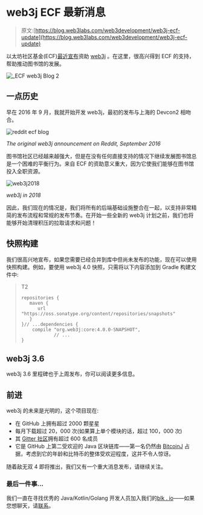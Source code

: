 # web3j ECF 最新消息

> 原文:[https://blog.web3labs.com/web3development/web3j-ecf-update](https://blog.web3labs.com/web3development/web3j-ecf-update)

以太坊社区基金(ECF)[最近宣布](https://medium.com/ecf-review/meet-the-grantees-ecf-class-of-2018-part-ii-ff46a284a0b1)资助 [web3j](https://github.com/web3j/web3j) 。在这里，很高兴得到 ECF 的支持，帮助推动图书馆的发展。

![_ECF web3j Blog 2](../Images/4abc331a57fd807453a6d962f6410853.png)

## 一点历史

早在 2016 年 9 月，我就开始开发 web3j，最初的发布与上海的 Devcon2 相吻合。

![reddit ecf blog](../Images/ac9c15495349e85c1041619890051931.png)

*The original web3j announcement on Reddit, September 2016*

图书馆社区已经越来越强大，但是在没有任何直接支持的情况下继续发展图书馆总是一个困难的平衡行为。来自 ECF 的资助意义重大，因为它使我们能够在图书馆投入全职资源。

![web3j2018](../Images/6a1bfca2533fef660362ae42b2263a95.png)

*web3j in 2018*

因此，我们现在的情况是，我们将所有的后端基础设施整合在一起，以支持非常精简的发布流程和常规的发布节奏。在开始一些全新的 web3j 计划之前，我们也将能够开始清理积压的拉取请求和问题！

## 快照构建

我们很高兴地宣布，如果您需要已经合并到库中但尚未发布的功能，现在可以使用快照构建。例如，要使用 web3j 4.0 快照，只需将以下内容添加到 Gradle 构建文件中:

> T2
> 
> ```
> repositories {
>    maven {
>       url "https://oss.sonatype.org/content/repositories/snapshots"
>    }
> }// ...dependencies {
>     compile "org.web3j:core:4.0.0-SNAPSHOT",
>             // ...
> }
> ```

## web3j 3.6

web3j 3.6 里程碑也于上周发布，你可以阅读更多信息。

## 前进

web3j 的未来是光明的，这个项目现在:

*   在 GitHub 上拥有超过 2000 颗星星
*   每月下载超过 20，000 次(如果算上单个模块的话，超过 100，000 次)
*   其 [Gitter 社区](https://gitter.im/web3j/web3j)拥有超过 600 名成员
*   它是 GitHub 上第二受欢迎的 Java 区块链库——第一名仍然由 [BitcoinJ](https://github.com/bitcoinj/bitcoinj) 占据，考虑到它的年龄和比特币的整体受欢迎程度，这并不令人惊讶。

随着敌无双 4 即将推出，我们又有一个重大消息发布，请继续关注。

### 最后一件事…

我们一直在寻找优秀的 Java/Kotlin/Golang 开发人员加入我们的[blk . io](https://blk.io/)——如果您想聊天，请[联系](mailto:hi@web3labs.com)。